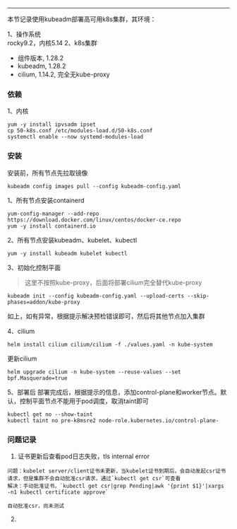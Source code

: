 
---
本节记录使用kubeadm部署高可用k8s集群，其环境：

1、操作系统  
rocky9.2，内核5.14
2、k8s集群
- 组件版本, 1.28.2
- kubeadm, 1.28.2
- cilium, 1.14.2, 完全无kube-proxy


### 依赖
1、内核
```
yum -y install ipvsadm ipset
cp 50-k8s.conf /etc/modules-load.d/50-k8s.conf
systemctl enable --now systemd-modules-load
```

### 安装
安装前，所有节点先拉取镜像
```
kubeadm config images pull --config kubeadm-config.yaml
```

1、所有节点安装containerd
```
yum-config-manager --add-repo https://download.docker.com/linux/centos/docker-ce.repo
yum -y install containerd.io
```

2、所有节点安装kubeadm、kubelet、kubectl
```
yum -y install kubeadm kubelet kubectl
```
3、初始化控制平面

> 这里不按照kube-proxy，后面将部署cilium完全替代kube-proxy

```
kubeadm init --config kubeadm-config.yaml --upload-certs --skip-phases=addon/kube-proxy
```
如上，如有异常，根据提示解决预检错误即可，然后将其他节点加入集群

4、cilium
```
helm install cilium cilium/cilium -f ./values.yaml -n kube-system
```

更新cilium
```
helm upgrade cilium -n kube-system --reuse-values --set bpf.Masquerade=true
```

5、部署后
部署完成后，根据提示的信息，添加control-plane和worker节点。默认，控制平面节点不能用于pod调度，取消taint即可
```
kubectl get no --show-taint
kubectl taint no pre-k8msre2 node-role.kubernetes.io/control-plane-
```

### 问题记录
1. 证书更新后查看pod日志失败，tls internal error
```
问题：kubelet server/client证书未更新，当kubelet证书到期后，会自动发起csr证书请求，但是集群不会自动批准csr请求，通过`kubectl get csr`可查看
解决：手动批准证书，`kubectl get csr|grep Pending|awk '{print $1}'|xargs -n1 kubectl certificate approve`

自动批准csr，尚未测试
```
2. 
